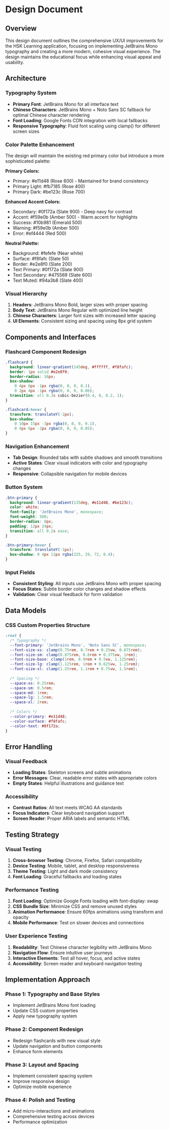 # Design Document

## Overview

This design document outlines the comprehensive UX/UI improvements for the HSK Learning application, focusing on implementing JetBrains Mono typography and creating a more modern, cohesive visual experience. The design maintains the educational focus while enhancing visual appeal and usability.

## Architecture

### Typography System
- **Primary Font**: JetBrains Mono for all interface text
- **Chinese Characters**: JetBrains Mono + Noto Sans SC fallback for optimal Chinese character rendering
- **Font Loading**: Google Fonts CDN integration with local fallbacks
- **Responsive Typography**: Fluid font scaling using clamp() for different screen sizes

### Color Palette Enhancement
The design will maintain the existing red primary color but introduce a more sophisticated palette:

**Primary Colors:**
- Primary: #e11d48 (Rose 600) - Maintained for brand consistency
- Primary Light: #fb7185 (Rose 400)
- Primary Dark: #be123c (Rose 700)

**Enhanced Accent Colors:**
- Secondary: #0f172a (Slate 900) - Deep navy for contrast
- Accent: #f59e0b (Amber 500) - Warm accent for highlights
- Success: #10b981 (Emerald 500)
- Warning: #f59e0b (Amber 500)
- Error: #ef4444 (Red 500)

**Neutral Palette:**
- Background: #fefefe (Near white)
- Surface: #f8fafc (Slate 50)
- Border: #e2e8f0 (Slate 200)
- Text Primary: #0f172a (Slate 900)
- Text Secondary: #475569 (Slate 600)
- Text Muted: #94a3b8 (Slate 400)

### Visual Hierarchy
1. **Headers**: JetBrains Mono Bold, larger sizes with proper spacing
2. **Body Text**: JetBrains Mono Regular with optimized line height
3. **Chinese Characters**: Larger font sizes with increased letter spacing
4. **UI Elements**: Consistent sizing and spacing using 8px grid system

## Components and Interfaces

### Flashcard Component Redesign
```css
.flashcard {
  background: linear-gradient(145deg, #ffffff, #f8fafc);
  border: 1px solid #e2e8f0;
  border-radius: 16px;
  box-shadow: 
    0 4px 6px -1px rgba(0, 0, 0, 0.1),
    0 2px 4px -1px rgba(0, 0, 0, 0.06);
  transition: all 0.3s cubic-bezier(0.4, 0, 0.2, 1);
}

.flashcard:hover {
  transform: translateY(-2px);
  box-shadow: 
    0 10px 15px -3px rgba(0, 0, 0, 0.1),
    0 4px 6px -2px rgba(0, 0, 0, 0.05);
}
```

### Navigation Enhancement
- **Tab Design**: Rounded tabs with subtle shadows and smooth transitions
- **Active States**: Clear visual indicators with color and typography changes
- **Responsive**: Collapsible navigation for mobile devices

### Button System
```css
.btn-primary {
  background: linear-gradient(135deg, #e11d48, #be123c);
  color: white;
  font-family: 'JetBrains Mono', monospace;
  font-weight: 500;
  border-radius: 8px;
  padding: 12px 24px;
  transition: all 0.2s ease;
}

.btn-primary:hover {
  transform: translateY(-1px);
  box-shadow: 0 4px 12px rgba(225, 29, 72, 0.4);
}
```

### Input Fields
- **Consistent Styling**: All inputs use JetBrains Mono with proper spacing
- **Focus States**: Subtle border color changes and shadow effects
- **Validation**: Clear visual feedback for form validation

## Data Models

### CSS Custom Properties Structure
```css
:root {
  /* Typography */
  --font-primary: 'JetBrains Mono', 'Noto Sans SC', monospace;
  --font-size-xs: clamp(0.75rem, 0.7rem + 0.25vw, 0.875rem);
  --font-size-sm: clamp(0.875rem, 0.8rem + 0.375vw, 1rem);
  --font-size-base: clamp(1rem, 0.9rem + 0.5vw, 1.125rem);
  --font-size-lg: clamp(1.125rem, 1rem + 0.625vw, 1.25rem);
  --font-size-xl: clamp(1.25rem, 1.1rem + 0.75vw, 1.5rem);
  
  /* Spacing */
  --space-xs: 0.25rem;
  --space-sm: 0.5rem;
  --space-md: 1rem;
  --space-lg: 1.5rem;
  --space-xl: 2rem;
  
  /* Colors */
  --color-primary: #e11d48;
  --color-surface: #f8fafc;
  --color-text: #0f172a;
}
```

## Error Handling

### Visual Feedback
- **Loading States**: Skeleton screens and subtle animations
- **Error Messages**: Clear, readable error states with appropriate colors
- **Empty States**: Helpful illustrations and guidance text

### Accessibility
- **Contrast Ratios**: All text meets WCAG AA standards
- **Focus Indicators**: Clear keyboard navigation support
- **Screen Reader**: Proper ARIA labels and semantic HTML

## Testing Strategy

### Visual Testing
1. **Cross-browser Testing**: Chrome, Firefox, Safari compatibility
2. **Device Testing**: Mobile, tablet, and desktop responsiveness
3. **Theme Testing**: Light and dark mode consistency
4. **Font Loading**: Graceful fallbacks and loading states

### Performance Testing
1. **Font Loading**: Optimize Google Fonts loading with font-display: swap
2. **CSS Bundle Size**: Minimize CSS and remove unused styles
3. **Animation Performance**: Ensure 60fps animations using transform and opacity
4. **Mobile Performance**: Test on slower devices and connections

### User Experience Testing
1. **Readability**: Test Chinese character legibility with JetBrains Mono
2. **Navigation Flow**: Ensure intuitive user journeys
3. **Interactive Elements**: Test all hover, focus, and active states
4. **Accessibility**: Screen reader and keyboard navigation testing

## Implementation Approach

### Phase 1: Typography and Base Styles
- Implement JetBrains Mono font loading
- Update CSS custom properties
- Apply new typography system

### Phase 2: Component Redesign
- Redesign flashcards with new visual style
- Update navigation and button components
- Enhance form elements

### Phase 3: Layout and Spacing
- Implement consistent spacing system
- Improve responsive design
- Optimize mobile experience

### Phase 4: Polish and Testing
- Add micro-interactions and animations
- Comprehensive testing across devices
- Performance optimization